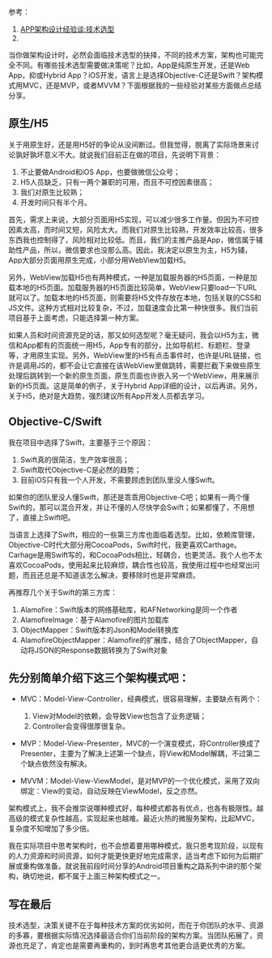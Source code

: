 参考：
1. [APP架构设计经验谈:技术选型](https://blog.csdn.net/qq_20037693/article/details/79728684)
2. 


当你做架构设计时，必然会面临技术选型的抉择，不同的技术方案，架构也可能完全不同。有哪些技术选型需要做决策呢？比如，App是纯原生开发，还是Web App，抑或Hybrid App？iOS开发，语言上是选择Objective-C还是Swift？架构模式用MVC，还是MVP，或者MVVM？下面根据我的一些经验对某些方面做点总结分享。

## 原生/H5
关于用原生好，还是用H5好的争论从没间断过。但我觉得，脱离了实际场景来讨论孰好孰坏意义不大。就说我们目前正在做的项目，先说明下背景：

1. 不止要做Android和iOS App，也要做微信公众号；
2. H5人员缺乏，只有一两个兼职的可用，而且不可控因素很高；
3. 我们对原生比较熟；
4. 开发时间只有半个月。

首先，需求上来说，大部分页面用H5实现，可以减少很多工作量。但因为不可控因素太高，而时间又短，风险太大。而我们对原生比较熟，开发效率比较高，很多东西我也控制得了，风险相对比较低。而且，我们的主推产品是App，微信属于辅助性产品，所以，微信要求也没那么高。因此，我决定以原生为主，H5为辅，App大部分页面用原生完成，小部分用WebView加载H5。

另外，WebView加载H5也有两种模式，一种是加载服务器的H5页面，一种是加载本地的H5页面。加载服务器的H5页面比较简单，WebView只要load一下URL就可以了。加载本地的H5页面，则需要将H5文件存放在本地，包括关联的CSS和JS文件。这种方式相对比较复杂，不过，加载速度会比第一种快很多。我们当前项目基于上面考虑，只能选择第一种方案。

如果人员和时间资源充足的话，那又如何选型呢？毫无疑问，我会以H5为主，微信和App都有的页面统一用H5，App专有的部分，比如导航栏、标题栏、登录等，才用原生实现。另外，WebView里的H5有点击事件时，也许是URL链接，也许是调用JS的，都不会让它直接在该WebView里做跳转，需要拦截下来做些原生处理后跳转到一个新的原生页面，原生页面也许嵌入另一个WebView，用来展示新的H5页面。这是简单的例子，关于Hybrid App详细的设计，以后再讲。另外，关于H5，绝对是大趋势，强烈建议所有App开发人员都去学习。

## Objective-C/Swift
我在项目中选择了Swift，主要基于三个原因：
1. Swift真的很简洁，生产效率很高；
2. Swift取代Objective-C是必然的趋势；
3. 目前iOS只有我一个人开发，不需要顾虑到团队里没人懂Swift。

如果你的团队里没人懂Swift，那还是乖乖用Objective-C吧；如果有一两个懂Swift的，那可以混合开发，并让不懂的人尽快学会Swift；如果都懂了，不用想了，直接上Swift吧。

当语言上选择了Swift，相应的一些第三方库也面临着选型。比如，依赖库管理，Objective-C时代大部分用CocoaPods，Swift时代，我更喜欢Carthage。Carhage是用Swift写的，和CocoaPods相比，轻耦合，也更灵活。我个人也不太喜欢CocoaPods，使用起来比较麻烦，耦合性也较高，我使用过程中也经常出问题，而且还总是不知道该怎么解决，要移除时也是非常麻烦。

再推荐几个关于Swift的第三方库：
1. Alamofire：Swift版本的网络基础库，和AFNetworking是同一个作者
2. AlamofireImage：基于Alamofire的图片加载库
3. ObjectMapper：Swift版本的Json和Model转换库
4. AlamofireObjectMapper：Alamofire的扩展库，结合了ObjectMapper，自动将JSON的Response数据转换为了Swift对象

## 先分别简单介绍下这三个架构模式吧：
- MVC：Model-View-Controller，经典模式，很容易理解，主要缺点有两个：
  
    1. View对Model的依赖，会导致View也包含了业务逻辑；
    2. Controller会变得很厚很复杂。

- MVP：Model-View-Presenter，MVC的一个演变模式，将Controller换成了Presenter，主要为了解决上述第一个缺点，将View和Model解耦，不过第二个缺点依然没有解决。

- MVVM：Model-View-ViewModel，是对MVP的一个优化模式，采用了双向绑定：View的变动，自动反映在ViewModel，反之亦然。


架构模式上，我不会推崇说哪种模式好，每种模式都各有优点，也各有极限性。越高级的模式复杂性越高，实现起来也越难。最近火热的微服务架构，比起MVC，复杂度不知增加了多少倍。

我在实际项目中思考架构时，也不会想着要用哪种模式，我只思考现阶段，以现有的人力资源和时间资源，如何才能更快更好地完成需求，适当考虑下如何为后期扩展或重构做准备。就说我前段时间分享的Android项目重构之路系列中讲的那个架构，确切地说，都不属于上面三种架构模式之一。


## 写在最后
技术选型，决策关键不在于每种技术方案的优劣如何，而在于你团队的水平、资源的多寡，要根据实际情况选择最适合你们当前阶段的架构方案。当团队拓展了，资源也充足了，肯定也是需要再重构的，到时再思考其他更合适更优秀的方案。